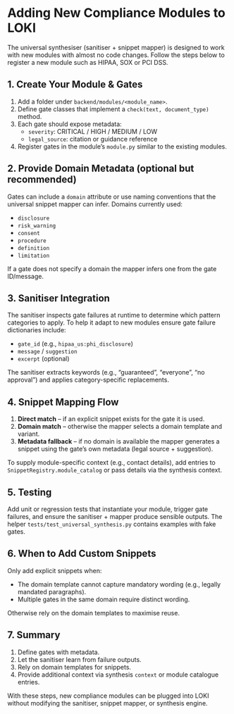 # Adding New Compliance Modules to LOKI

The universal synthesiser (sanitiser + snippet mapper) is designed to work with new modules
with almost no code changes.  Follow the steps below to register a new module such as HIPAA,
SOX or PCI DSS.

## 1. Create Your Module & Gates

1. Add a folder under `backend/modules/<module_name>`.
2. Define gate classes that implement a `check(text, document_type)` method.
3. Each gate should expose metadata:
   - `severity`: CRITICAL / HIGH / MEDIUM / LOW
   - `legal_source`: citation or guidance reference
4. Register gates in the module’s `module.py` similar to the existing modules.

## 2. Provide Domain Metadata (optional but recommended)

Gates can include a `domain` attribute or use naming conventions that the universal snippet
mapper can infer.  Domains currently used:

- `disclosure`
- `risk_warning`
- `consent`
- `procedure`
- `definition`
- `limitation`

If a gate does not specify a domain the mapper infers one from the gate ID/message.

## 3. Sanitiser Integration

The sanitiser inspects gate failures at runtime to determine which pattern categories to apply.
To help it adapt to new modules ensure gate failure dictionaries include:

- `gate_id` (e.g., `hipaa_us:phi_disclosure`)
- `message` / `suggestion`
- `excerpt` (optional)

The sanitiser extracts keywords (e.g., “guaranteed”, “everyone”, “no approval”) and applies
category-specific replacements.

## 4. Snippet Mapping Flow

1. **Direct match** – if an explicit snippet exists for the gate it is used.
2. **Domain match** – otherwise the mapper selects a domain template and variant.
3. **Metadata fallback** – if no domain is available the mapper generates a snippet using the
   gate’s own metadata (legal source + suggestion).

To supply module-specific context (e.g., contact details), add entries to
`SnippetRegistry.module_catalog` or pass details via the synthesis context.

## 5. Testing

Add unit or regression tests that instantiate your module, trigger gate failures, and ensure the
sanitiser + mapper produce sensible outputs.  The helper `tests/test_universal_synthesis.py`
contains examples with fake gates.

## 6. When to Add Custom Snippets

Only add explicit snippets when:

- The domain template cannot capture mandatory wording (e.g., legally mandated paragraphs).
- Multiple gates in the same domain require distinct wording.

Otherwise rely on the domain templates to maximise reuse.

## 7. Summary

1. Define gates with metadata.
2. Let the sanitiser learn from failure outputs.
3. Rely on domain templates for snippets.
4. Provide additional context via synthesis `context` or module catalogue entries.

With these steps, new compliance modules can be plugged into LOKI without modifying the
sanitiser, snippet mapper, or synthesis engine.
